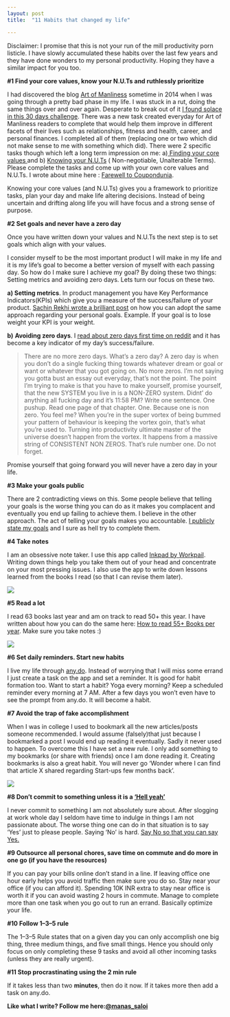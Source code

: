 ```yaml
---
layout: post
title:  "11 Habits that changed my life"

---
```


Disclaimer: I promise that this is not your run of the mill productivity porn listicle. I have slowly accumulated these habits over the last few years and they have done wonders to my personal productivity. Hoping they have a similar impact for you too.

**#1 Find your core values, know your N.U.Ts and ruthlessly prioritize**

I had discovered the blog [Art of Manliness](http://www.artofmanliness.com/) sometime in 2014 when I was going through a pretty bad phase in my life. I was stuck in a rut, doing the same things over and over again. Desperate to break out of it [I found solace in this 30 days challenge](http://www.artofmanliness.com/2009/06/30/30-days-to-a-better-man-wrap-up/). There was a new task created everyday for Art of Manliness readers to complete that would help them improve in different facets of their lives such as relationships, fitness and health, career, and personal finances. I completed all of them (replacing one or two which did not make sense to me with something which did). There were 2 specific tasks though which left a long term impression on me: a)[ Finding your core values ](http://www.artofmanliness.com/2009/05/31/30-days-to-a-better-man-day-1-define-your-core-values/)and b) [Knowing your N.U.Ts](http://www.artofmanliness.com/2009/06/17/30-days-to-a-better-man-day-18-find-your-n-u-t-s/) ( Non-negotiable, Unalterable Terms). Please complete the tasks and come up with your own core values and N.U.Ts. I wrote about mine here : [Farewell to Coupondunia](http://www.linkedin.com/pulse/farewell-coupondunia-manas-j-saloi).

Knowing your core values (and N.U.Ts) gives you a framework to prioritize tasks, plan your day and make life altering decisions. Instead of being uncertain and drifting along life you will have focus and a strong sense of purpose.

**#2 Set goals and never have a zero day**

Once you have written down your values and N.U.Ts the next step is to set goals which align with your values.

I consider myself to be the most important product I will make in my life and it is my life’s goal to become a better version of myself with each passing day. So how do I make sure I achieve my goal? By doing these two things: Setting metrics and avoiding zero days. Lets turn our focus on these two.

**a) Setting metrics**. In product management you have Key Performance Indicators(KPIs) which give you a measure of the success/failure of your product. [Sachin Rekhi wrote a brilliant post](http://www.sachinrekhi.com/how-i-determined-my-health-kpis-by-analyzing-the-leading-causes-of-death) on how you can adopt the same approach regarding your personal goals. Example. If your goal is to lose weight your KPI is your weight.

**b)** **Avoiding zero days**. I [read about zero days first time on reddit](http://www.reddit.com/r/getdisciplined/comments/1q96b5/i_just_dont_care_about_myself/cdah4af) and it has become a key indicator of my day’s success/failure.
> There are no more zero days. What’s a zero day? A zero day is when you don’t do a single fucking thing towards whatever dream or goal or want or whatever that you got going on. No more zeros. I’m not saying you gotta bust an essay out everyday, that’s not the point. The point I’m trying to make is that you have to make yourself, promise yourself, that the new SYSTEM you live in is a NON-ZERO system. Didnt’ do anything all fucking day and it’s 11:58 PM? Write one sentence. One pushup. Read one page of that chapter. One. Because one is non zero. You feel me? When you’re in the super vortex of being bummed your pattern of behaviour is keeping the vortex goin, that’s what you’re used to. Turning into productivity ultimate master of the universe doesn’t happen from the vortex. It happens from a massive string of CONSISTENT NON ZEROS. That’s rule number one. Do not forget.

Promise yourself that going forward you will never have a zero day in your life.

**#3 Make your goals public**

There are 2 contradicting views on this. Some people believe that telling your goals is the worse thing you can do as it makes you complacent and eventually you end up failing to achieve them. I believe in the other approach. The act of telling your goals makes you accountable. [I publicly state my goals](https://www.quora.com/What-do-you-want-in-2015/answer/Manas-J-Saloi) and I sure as hell try to complete them.

**#4 Take notes**

I am an obsessive note taker. I use this app called [Inkpad by Workpail](https://play.google.com/store/apps/details?id=com.workpail.inkpad.notepad.notes&hl=en). Writing down things help you take them out of your head and concentrate on your most pressing issues. I also use the app to write down lessons learned from the books I read (so that I can revise them later).

![](https://cdn-images-1.medium.com/max/2160/1*KfbhC6Awmazp_fu3kk4Cvw.png)

**#5 Read a lot**

I read 63 books last year and am on track to read 50+ this year. I have written about how you can do the same here: [How to read 55+ Books per year](https://www.linkedin.com/pulse/how-read-55-books-per-year-manas-j-saloi). Make sure you take notes :)

![](https://cdn-images-1.medium.com/max/9280/1*TrbuymrKqbihht1bpP8pdw.jpeg)

**#6 Set daily reminders. Start new habits**

I live my life through [any.do](https://play.google.com/store/apps/details?id=com.anydo). Instead of worrying that I will miss some errand I just create a task on the app and set a reminder. It is good for habit formation too. Want to start a habit? Yoga every morning? Keep a scheduled reminder every morning at 7 AM. After a few days you won’t even have to see the prompt from any.do. It will become a habit.

**#7 Avoid the trap of fake accomplishment**

When I was in college I used to bookmark all the new articles/posts someone recommended. I would assume (falsely)that just because I bookmarked a post I would end up reading it eventually. Sadly it never used to happen. To overcome this I have set a new rule. I only add something to my bookmarks (or share with friends) once I am done reading it. Creating bookmarks is also a great habit. You will never go ‘Wonder where I can find that article X shared regarding Start-ups few months back’.

![](https://cdn-images-1.medium.com/max/2160/1*cR97uUsBWg098H8b0cczwQ.png)

**#8 Don’t commit to something unless it is a [‘Hell yeah’](http://sivers.org/hellyeah)**

I never commit to something I am not absolutely sure about. After slogging at work whole day I seldom have time to indulge in things I am not passionate about. The worse thing one can do in that situation is to say ‘Yes’ just to please people. Saying ‘No’ is hard. [Say No so that you can say Yes.](https://zenhabits.net/say-yes/)

**#9 Outsource all personal chores, save time on commute and do more in one go (if you have the resources)**

If you can pay your bills online don’t stand in a line. If leaving office one hour early helps you avoid traffic then make sure you do so. Stay near your office (if you can afford it). Spending 10K INR extra to stay near office is worth it if you can avoid wasting 2 hours in commute. Manage to complete more than one task when you go out to run an errand. Basically optimize your life.

**#10 Follow 1–3–5 rule**

The 1–3–5 Rule states that on a given day you can only accomplish one big thing, three medium things, and five small things. Hence you should only focus on only completing these 9 tasks and avoid all other incoming tasks (unless they are really urgent).

**#11 Stop procrastinating using the 2 min rule**

If it takes less than two **minutes**, then do it now. If it takes more then add a task on any.do.

**Like what I write? Follow me here:[@manas_saloi](http://twitter.com/manas_saloi)**
